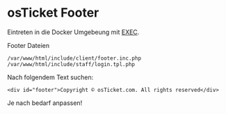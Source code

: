 # osTicket Footer

Eintreten in die Docker Umgebeung mit [EXEC](https://github.com/guggenbergerME/linux_codes/blob/main/Einrichten%20%26%20Programme/docker/EXEC/Readme.md).

Footer Dateien

```
/var/www/html/include/client/footer.inc.php
/var/www/html/include/staff/login.tpl.php
```
Nach folgendem Text suchen:
```
<div id="footer">Copyright © osTicket.com. All rights reserved</div>
```
Je nach bedarf anpassen!
